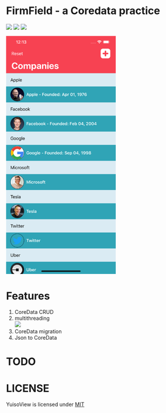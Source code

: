 # FirmField - a Coredata practice

![](https://img.shields.io/github/license/mashape/apistatus.svg)
![](https://img.shields.io/badge/platform-ios11.4%2B-orange.svg)
![](https://img.shields.io/badge/language-swift4.2-brightgreen.svg)

<kbd><img src="https://github.com/RenruiLiu/FirmField/blob/625026f6a1ae13cdd95e0b473281dbd0441707c0/screenshot.png" width="300"/></kbd>  

# Features
1. CoreData CRUD  
2. multithreading   
<kbd><img src="https://letsbuildthatapp-videos.s3-us-west-2.amazonaws.com/117f0780-30eb-4fc6-813d-231b8204f224" width="550"/></kbd>  
3. CoreData migration
4. Json to CoreData  

# TODO

# LICENSE
YuisoView is licensed under [MIT](https://github.com/RenruiLiu/YuisoView/blob/master/LICENSE)
